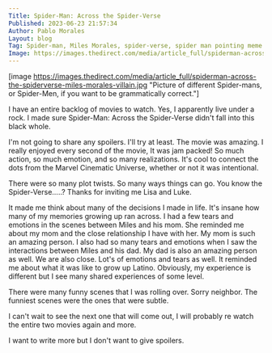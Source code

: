 ```yaml
---
Title: Spider-Man: Across the Spider-Verse
Published: 2023-06-23 21:57:34
Author: Pablo Morales
Layout: blog
Tag: Spider-man, Miles Morales, spider-verse, spider man pointing meme
Image: https://images.thedirect.com/media/article_full/spiderman-across-the-spiderverse-miles-morales-villain.jpg
---
```

[image https://images.thedirect.com/media/article_full/spiderman-across-the-spiderverse-miles-morales-villain.jpg "Picture of different Spider-mans, or Spider-Men, if you want to be grammatically correct."]

I have an entire backlog of movies to watch. Yes, I apparently live under a rock. I made sure Spider-Man: Across the Spider-Verse didn't fall into this black whole.  

I'm not going to share any spoilers. I'll try at least. The movie was amazing. I really enjoyed every second of the movie, It was jam packed! So much action, so much emotion, and so many realizations. It's cool to connect the dots from the Marvel Cinematic Universe, whether or not it was intentional. 

There were so many plot twists. So many ways things can go. You know the Spider-Verse.....? Thanks for inviting me Lisa and Luke. 

It made me think about many of the decisions I made in life. It's insane how many of my memories growing up ran across. I had a few tears and emotions in the scenes between Miles and his mom. She reminded me about my mom and the close relationship I have with her. My mom is such an amazing person.  I also had so many tears and emotions when I saw the interactions between Miles and his dad. My dad is also an amazing person as well. We are also close. Lot's of emotions and tears as well. It reminded me about what it was like to grow up Latino. Obviously, my experience is different but I see many shared experiences of some level. 

There were many funny scenes that I was rolling over. Sorry neighbor. The funniest scenes were the ones that were subtle. 


I can't wait to see the next one that will come out, I will probably re watch the entire two movies again and more. 

I want to write more but I don't want to give spoilers. 
